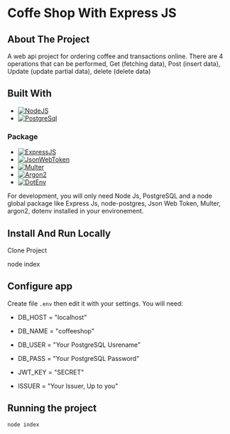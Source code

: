 # Coffe Shop With Express JS

<!-- ABOUT THE PROJECT -->
## About The Project

A web api project for ordering coffee and transactions online. There are 4 operations that can be performed, Get (fetching data), Post (insert data), Update (update partial data), delete (delete data)

## Built With

* [![NodeJS][NodeJS-logo]][NodeJS-url]
* [![PostgreSql][PostgreSql-logo]][PostgreSql-url]

### Package
* [![ExpressJS][ExpressJS-logo]][ExpressJS-url]
* [![JsonWebToken][JsonWebToken-logo]][JsonWebToken-url]
* [![Multer][Multer-logo]][Multer-url]
* [![Argon2][Argon2-logo]][Argon2-url]
* [![DotEnv][DotEnv-logo]][DotEnv-url]

For development, you will only need Node Js, PostgreSQL and a node global package like Express Js, node-postgres, Json Web Token, Multer, argon2, dotenv installed in your environement.


## Install And Run Locally

Clone Project

  node index

  

## Configure app

Create file `.env` then edit it with your settings. You will need:

- DB_HOST = "localhost"
- DB_NAME = "coffeeshop"
- DB_USER = "Your PostgreSQL Usrename"
- DB_PASS = "Your PostgreSQL Password"

- JWT_KEY = "SECRET"
- ISSUER = "Your Issuer, Up to you"

## Running the project

    node index


<!-- MARKDOWN LINKS & IMAGES -->
[NodeJS-url]: https://nodejs.org
[NodeJS-logo]: https://img.shields.io/badge/Node%20JS-green
[ExpressJS-url]: https://expressjs.com
[ExpressJS-logo]: https://img.shields.io/badge/Express%20JS-black
[PostgreSql-url]: https://www.postgresql.org/
[PostgreSql-logo]: https://img.shields.io/badge/Postgre%20SQL-blue
[JsonWebToken-url]: https://www.npmjs.com/package/jsonwebtoken
[JsonWebToken-logo]: https://img.shields.io/badge/Json%20Web%20Token-red
[Multer-url]: https://www.npmjs.com/package/multer
[Multer-logo]: https://img.shields.io/badge/Multer-grey
[Argon2-url]: https://www.npmjs.com/package/argon2
[Argon2-logo]: https://img.shields.io/badge/Argon2-orange
[DotEnv-url]: https://www.npmjs.com/package/dotenv
[DotEnv-logo]: https://img.shields.io/badge/Dotenv-black


